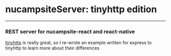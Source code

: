 # nucampsiteServer: tinyhttp edition

---

### REST server for nucampsite-react and react-native

[tinyhttp](https://github.com/tinyhttp/tinyhttp) is really great, so I re-wrote an example written for express to tinyhttp to learn more about their differences
